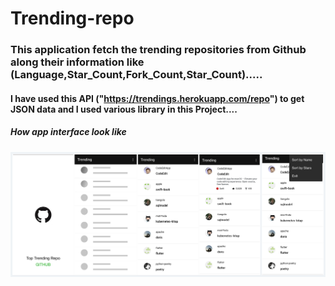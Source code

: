 # Trending-repo 

### This application fetch the trending repositories from Github along their information like (Language,Star_Count,Fork_Count,Star_Count).....

#### I have used this API ("https://trendings.herokuapp.com/repo") to get JSON data and I used various library in this Project....

##### How app interface look like  

![](https://github.com/Abhishek4uh/trending-repo/blob/master/Trending%20Repo%20Project%20Android.png)
